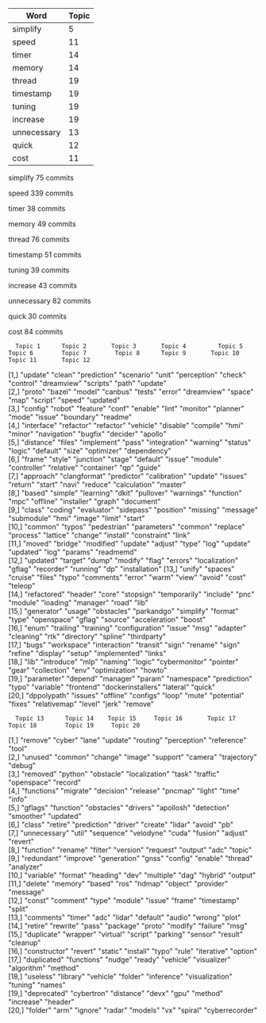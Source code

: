 |Word 	 		| 	Topic	|
|---------------|-----------|
|simplify		|	5		|
|speed			|	11		|
|timer			|	14		|
|memory			|	14		|
|thread			| 	19		|
|timestamp		| 	19		|
|tuning			| 	19		|
|increase		| 	19		|
|unnecessary	|	13		|
|quick			|	12		|
|cost			|	11		|

simplify 75 commits

speed 339 commits

timer 38 commits

memory 49 commits

thread 76 commits

timestamp 51 commits

tuning 39 commits

increase 43 commits

unnecessary 82 commits

quick 30 commits

cost 84 commits



      Topic 1      Topic 2       Topic 3       Topic 4         Topic 5       Topic 6        Topic 7        Topic 8      Topic 9       Topic 10           Topic 11       Topic 12      
 [1,] "update"     "clean"       "prediction"  "scenario"      "unit"        "perception"   "check"        "control"    "dreamview"   "scripts"          "path"         "update"      
 [2,] "proto"      "bazel"       "model"       "canbus"        "tests"       "error"        "dreamview"    "space"      "map"         "script"           "speed"        "updated"     
 [3,] "config"     "robot"       "feature"     "conf"          "enable"      "lint"         "monitor"      "planner"    "mode"        "issue"            "boundary"     "readme"      
 [4,] "interface"  "refactor"    "refactor"    "vehicle"       "disable"     "compile"      "hmi"          "minor"      "navigation"  "bugfix"           "decider"      "apollo"      
 [5,] "distance"   "files"       "implement"   "pass"          "integration" "warning"      "status"       "logic"      "default"     "size"             "optimizer"    "dependency"  
 [6,] "frame"      "style"       "junction"    "stage"         "default"     "issue"        "module"       "controller" "relative"    "container"        "qp"           "guide"       
 [7,] "approach"   "clangformat" "predictor"   "calibration"   "update"      "issues"       "return"       "start"      "navi"        "reduce"           "calculation"  "master"      
 [8,] "based"      "simple"      "learning"    "dkit"          "pullover"    "warnings"     "function"     "mpc"        "offline"     "installer"        "graph"        "document"    
 [9,] "class"      "coding"      "evaluator"   "sidepass"      "position"    "missing"      "message"      "submodule"  "hmi"         "image"            "limit"        "start"       
[10,] "common"     "typos"       "pedestrian"  "parameters"    "common"      "replace"      "process"      "lattice"    "change"      "install"          "constraint"   "link"        
[11,] "moved"      "bridge"      "modified"    "update"        "adjust"      "type"         "log"          "update"     "updated"     "log"              "params"       "readmemd"    
[12,] "updated"    "target"      "dump"        "modify"        "flag"        "errors"       "localization" "gflag"      "recorder"    "running"          "dp"           "installation"
[13,] "unify"      "spaces"      "cruise"      "files"         "typo"        "comments"     "error"        "warm"       "view"        "avoid"            "cost"         "teleop"      
[14,] "refactored" "header"      "core"        "stopsign"      "temporarily" "include"      "pnc"          "module"     "loading"     "manager"          "road"         "lib"         
[15,] "generator"  "usage"       "obstacles"   "parkandgo"     "simplify"    "format"       "type"         "openspace"  "gflag"       "source"           "acceleration" "boost"       
[16,] "enum"       "trailing"    "training"    "configuration" "issue"       "msg"          "adapter"      "cleaning"   "rtk"         "directory"        "spline"       "thirdparty"  
[17,] "bugs"       "workspace"   "interaction" "transit"       "sign"        "rename"       "sign"         "refine"     "display"     "setup"            "implemented"  "links"       
[18,] "lib"        "introduce"   "mlp"         "naming"        "logic"       "cybermonitor" "pointer"      "gear"       "collection"  "env"              "optimization" "howto"       
[19,] "parameter"  "depend"      "manager"     "param"         "namespace"   "prediction"   "typo"         "variable"   "frontend"    "dockerinstallers" "lateral"      "quick"       
[20,] "dppolypath" "issues"      "offline"     "configs"       "loop"        "mute"         "potential"    "fixes"      "relativemap" "level"            "jerk"         "remove"      

      Topic 13      Topic 14    Topic 15     Topic 16       Topic 17    Topic 18        Topic 19     Topic 20       
 [1,] "remove"      "cyber"     "lane"       "update"       "routing"   "perception"    "reference"  "tool"         
 [2,] "unused"      "common"    "change"     "image"        "support"   "camera"        "trajectory" "debug"        
 [3,] "removed"     "python"    "obstacle"   "localization" "task"      "traffic"       "openspace"  "record"       
 [4,] "functions"   "migrate"   "decision"   "release"      "pncmap"    "light"         "time"       "info"         
 [5,] "gflags"      "function"  "obstacles"  "drivers"      "apollosh"  "detection"     "smoother"   "updated"      
 [6,] "class"       "retire"    "prediction" "driver"       "create"    "lidar"         "avoid"      "pb"           
 [7,] "unnecessary" "util"      "sequence"   "velodyne"     "cuda"      "fusion"        "adjust"     "revert"       
 [8,] "function"    "rename"    "filter"     "version"      "request"   "output"        "adc"        "topic"        
 [9,] "redundant"   "improve"   "generation" "gnss"         "config"    "enable"        "thread"     "analyzer"     
[10,] "variable"    "format"    "heading"    "dev"          "multiple"  "dag"           "hybrid"     "output"       
[11,] "delete"      "memory"    "based"      "ros"          "hdmap"     "object"        "provider"   "message"      
[12,] "const"       "comment"   "type"       "module"       "issue"     "frame"         "timestamp"  "split"        
[13,] "comments"    "timer"     "adc"        "lidar"        "default"   "audio"         "wrong"      "plot"         
[14,] "retire"      "rewrite"   "pass"       "package"      "proto"     "modify"        "failure"    "msg"          
[15,] "duplicate"   "wrapper"   "virtual"    "script"       "parking"   "sensor"        "result"     "cleanup"      
[16,] "constructor" "revert"    "static"     "install"      "typo"      "rule"          "iterative"  "option"       
[17,] "duplicated"  "functions" "nudge"      "ready"        "vehicle"   "visualizer"    "algorithm"  "method"       
[18,] "useless"     "library"   "vehicle"    "folder"       "inference" "visualization" "tuning"     "names"        
[19,] "deprecated"  "cybertron" "distance"   "devx"         "gpu"       "method"        "increase"   "header"       
[20,] "folder"      "arm"       "ignore"     "radar"        "models"    "vx"            "spiral"     "cyberrecorder"
> 